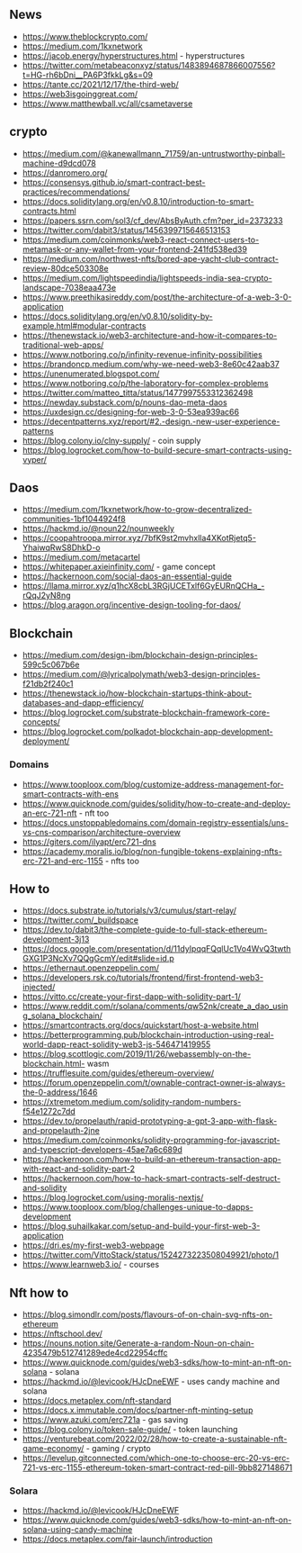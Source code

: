 ## News
* https://www.theblockcrypto.com/
* https://medium.com/1kxnetwork
* https://jacob.energy/hyperstructures.html - hyperstructures
* https://twitter.com/metabeaconxyz/status/1483894687866007556?t=HG-rh6bDni__PA6P3fkkLg&s=09
* https://tante.cc/2021/12/17/the-third-web/
* https://web3isgoinggreat.com/
* https://www.matthewball.vc/all/csametaverse

## crypto 
* https://medium.com/@kanewallmann_71759/an-untrustworthy-pinball-machine-d9dcd078
* https://danromero.org/
* https://consensys.github.io/smart-contract-best-practices/recommendations/
* https://docs.soliditylang.org/en/v0.8.10/introduction-to-smart-contracts.html
* https://papers.ssrn.com/sol3/cf_dev/AbsByAuth.cfm?per_id=2373233
* https://twitter.com/dabit3/status/1456399715646513153
* https://medium.com/coinmonks/web3-react-connect-users-to-metamask-or-any-wallet-from-your-frontend-241fd538ed39
* https://medium.com/northwest-nfts/bored-ape-yacht-club-contract-review-80dce503308e
* https://medium.com/lightspeedindia/lightspeeds-india-sea-crypto-landscape-7038eaa473e
* https://www.preethikasireddy.com/post/the-architecture-of-a-web-3-0-application
* https://docs.soliditylang.org/en/v0.8.10/solidity-by-example.html#modular-contracts
* https://thenewstack.io/web3-architecture-and-how-it-compares-to-traditional-web-apps/
* https://www.notboring.co/p/infinity-revenue-infinity-possibilities
* https://brandoncp.medium.com/why-we-need-web3-8e60c42aab37
* https://unenumerated.blogspot.com/
* https://www.notboring.co/p/the-laboratory-for-complex-problems
* https://twitter.com/matteo_titta/status/1477997553312362498
* https://newday.substack.com/p/nouns-dao-meta-daos
* https://uxdesign.cc/designing-for-web-3-0-53ea939ac66
* https://decentpatterns.xyz/report/#2.-design.-new-user-experience-patterns
* https://blog.colony.io/clny-supply/ - coin supply
* https://blog.logrocket.com/how-to-build-secure-smart-contracts-using-vyper/ 


## Daos
* https://medium.com/1kxnetwork/how-to-grow-decentralized-communities-1bf1044924f8
* https://hackmd.io/@noun22/nounweekly
* https://coopahtroopa.mirror.xyz/7bfK9st2mvhxlla4XKotRjetq5-YhaiwqRwS8DhkD-o
* https://medium.com/metacartel
* https://whitepaper.axieinfinity.com/ - game concept
* https://hackernoon.com/social-daos-an-essential-guide
* https://llama.mirror.xyz/q1hcX8cbL3RGjUCETxlf6GyEURnQCHa_-rQqJ2yN8ng
* https://blog.aragon.org/incentive-design-tooling-for-daos/

## Blockchain
* https://medium.com/design-ibm/blockchain-design-principles-599c5c067b6e
* https://medium.com/@lyricalpolymath/web3-design-principles-f21db2f240c1
* https://thenewstack.io/how-blockchain-startups-think-about-databases-and-dapp-efficiency/
* https://blog.logrocket.com/substrate-blockchain-framework-core-concepts/
* https://blog.logrocket.com/polkadot-blockchain-app-development-deployment/ 

### Domains
* https://www.tooploox.com/blog/customize-address-management-for-smart-contracts-with-ens
* https://www.quicknode.com/guides/solidity/how-to-create-and-deploy-an-erc-721-nft - nft too
* https://docs.unstoppabledomains.com/domain-registry-essentials/uns-vs-cns-comparison/architecture-overview
* https://giters.com/ilyapt/erc721-dns
* https://academy.moralis.io/blog/non-fungible-tokens-explaining-nfts-erc-721-and-erc-1155 - nfts too


## How to 
* https://docs.substrate.io/tutorials/v3/cumulus/start-relay/
* https://twitter.com/_buildspace
* https://dev.to/dabit3/the-complete-guide-to-full-stack-ethereum-development-3j13
* https://docs.google.com/presentation/d/11dyIpqqFQqlUc1Vo4WvQ3twthGXG1P3NcXv7QQgGcmY/edit#slide=id.p
* https://ethernaut.openzeppelin.com/
* https://developers.rsk.co/tutorials/frontend/first-frontend-web3-injected/
* https://vitto.cc/create-your-first-dapp-with-solidity-part-1/
* https://www.reddit.com/r/solana/comments/qw52nk/create_a_dao_using_solana_blockchain/
* https://smartcontracts.org/docs/quickstart/host-a-website.html
* https://betterprogramming.pub/blockchain-introduction-using-real-world-dapp-react-solidity-web3-js-546471419955
* https://blog.scottlogic.com/2019/11/26/webassembly-on-the-blockchain.html- wasm
* https://trufflesuite.com/guides/ethereum-overview/
* https://forum.openzeppelin.com/t/ownable-contract-owner-is-always-the-0-address/1646
* https://xtremetom.medium.com/solidity-random-numbers-f54e1272c7dd
* https://dev.to/propelauth/rapid-prototyping-a-gpt-3-app-with-flask-and-propelauth-2jne
* https://medium.com/coinmonks/solidity-programming-for-javascript-and-typescript-developers-45ae7a6c689d 
* https://hackernoon.com/how-to-build-an-ethereum-transaction-app-with-react-and-solidity-part-2
* https://hackernoon.com/how-to-hack-smart-contracts-self-destruct-and-solidity
* https://blog.logrocket.com/using-moralis-nextjs/
* https://www.tooploox.com/blog/challenges-unique-to-dapps-development
* https://blog.suhailkakar.com/setup-and-build-your-first-web-3-application
* https://dri.es/my-first-web3-webpage
* https://twitter.com/VittoStack/status/1524273223508049921/photo/1
* https://www.learnweb3.io/ - courses

## Nft how to
* https://blog.simondlr.com/posts/flavours-of-on-chain-svg-nfts-on-ethereum
* https://nftschool.dev/
* https://nouns.notion.site/Generate-a-random-Noun-on-chain-4235479b512741289ede4cd22954cffc
* https://www.quicknode.com/guides/web3-sdks/how-to-mint-an-nft-on-solana - solana
* https://hackmd.io/@levicook/HJcDneEWF - uses candy machine and solana
* https://docs.metaplex.com/nft-standard 
* https://docs.x.immutable.com/docs/partner-nft-minting-setup
* https://www.azuki.com/erc721a - gas saving 
* https://blog.colony.io/token-sale-guide/ - token launching
* https://venturebeat.com/2022/02/28/how-to-create-a-sustainable-nft-game-economy/ - gaming / crypto
* https://levelup.gitconnected.com/which-one-to-choose-erc-20-vs-erc-721-vs-erc-1155-ethereum-token-smart-contract-red-pill-9bb827148671

### Solara
* https://hackmd.io/@levicook/HJcDneEWF
* https://www.quicknode.com/guides/web3-sdks/how-to-mint-an-nft-on-solana-using-candy-machine
* https://docs.metaplex.com/fair-launch/introduction

